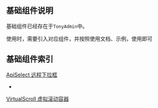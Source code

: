 ## 基础组件说明

基础组件已经存在于`TonyAdmin`中。

使用时，需要引入对应组件，并按照使用文档、示例，使用即可


## 基础组件索引

[ApiSelect 远程下拉框](./api-select.md)

-

[VirtualScroll 虚拟滚动容器](./virtual-scroll.md)
